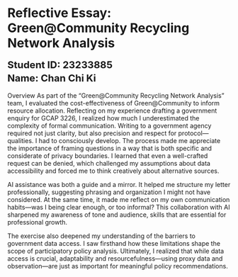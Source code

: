 # Reflective Essay: Green@Community Recycling Network Analysis

<h2 style="font-size:22px; margin:0.2em 0;">Student ID: 23233885</h2>
<h2 style="font-size:22px; margin:0.2em 0 0.8em 0;">Name: Chan Chi Ki</h2>

Overview
As part of the “Green@Community Recycling Network Analysis” team, I evaluated the cost-effectiveness of Green@Community to inform resource allocation. Reflecting on my experience drafting a government enquiry for GCAP 3226, I realized how much I underestimated the complexity of formal communication. Writing to a government agency required not just clarity, but also precision and respect for protocol—qualities. I had to consciously develop. The process made me appreciate the importance of framing questions in a way that is both specific and considerate of privacy boundaries. I learned that even a well-crafted request can be denied, which challenged my assumptions about data accessibility and forced me to think creatively about alternative sources.

AI assistance was both a guide and a mirror. It helped me structure my letter professionally, suggesting phrasing and organization I might not have considered. At the same time, it made me reflect on my own communication habits—was I being clear enough, or too informal? This collaboration with AI sharpened my awareness of tone and audience, skills that are essential for professional growth.

The exercise also deepened my understanding of the barriers to government data access. I saw firsthand how these limitations shape the scope of participatory policy analysis. Ultimately, I realized that while data access is crucial, adaptability and resourcefulness—using proxy data and observation—are just as important for meaningful policy recommendations.
